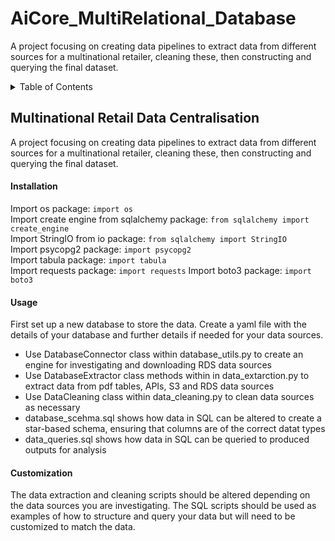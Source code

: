# AiCore_MultiRelational_Database
A project focusing on creating data pipelines to extract data from different sources for a multinational retailer, cleaning these, then constructing and querying the final dataset.

<!-- TABLE OF CONTENTS -->
<details> 
  <summary>Table of Contents</summary> 
  <ol> 
    <li> 
      <a href="#Multinational-Retail-Data-Centralisation">Multinational Retail Data Centralisation</a>
        <ul> 
          <li><a href="#installation">Installation</a></li> 
          <li><a href="#usage">Usage</a></li> 
          <li><a href="#customization">Customization</a></li> 
      </ul> 
    </li> 

  </ol> 
</details> 

## Multinational Retail Data Centralisation
A project focusing on creating data pipelines to extract data from different sources for a multinational retailer, cleaning these, then constructing and querying the final dataset.

#### Installation
Import os package: `import os`  
Import create engine from sqlalchemy package: `from sqlalchemy import create_engine`  
Import StringIO from io package: `from sqlalchemy import StringIO`  
Import psycopg2 package: `import psycopg2`  
Import tabula package: `import tabula`  
Import requests package: `import requests`
Import boto3 package: `import boto3`  


#### Usage
First set up a new database to store the data.
Create a yaml file with the details of your database and further details if needed for your data sources.
- Use DatabaseConnector class within database_utils.py to create an engine for investigating and downloading RDS data sources
- Use DatabaseExtractor class methods within in data_extarction.py to extract data from pdf tables, APIs, S3 and RDS data sources
- Use DataCleaning class within data_cleaning.py to clean data sources as necessary
- database_scehma.sql shows how data in SQL can be altered to create a star-based schema, ensuring that columns are of the correct datat types
- data_queries.sql shows how data in SQL can be queried to produced outputs for analysis
  
#### Customization
The data extraction and cleaning scripts should be altered depending on the data sources you are investigating.
The SQL scripts should be used as examples of how to structure and query your data but will need to be customized to match the data.
